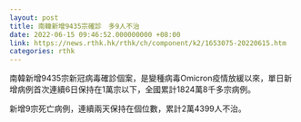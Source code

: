 ```yaml
---
layout: post
title: 南韓新增9435宗確診　多9人不治
date: 2022-06-15 09:46:52.000000000 +08:00
link: https://news.rthk.hk/rthk/ch/component/k2/1653075-20220615.htm
categories: rthk
---
```


南韓新增9435宗新冠病毒確診個案，是變種病毒Omicron疫情放緩以來，單日新增病例首次連續6日保持在1萬宗以下，全國累計1824萬8千多宗病例。

新增9宗死亡病例，連續兩天保持在個位數，累計2萬4399人不治。
